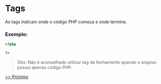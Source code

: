 # Tags

As tags indicam onde o código PHP começa e onde termina.

### Exemplo:

```php
<?php

?>
```

> Obs: Não é aconselhado utilizar tag de fechamento quando o arquivo possui apenas código PHP.

[>> Próximo](https://github.com/agenciasys/as-capacita/blob/master/PHP-basics/ImprimindoEmTela.md)
